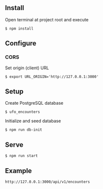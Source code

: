 
## Install

Open terminal at project root and execute

    $ npm install

## Configure

### CORS 

Set origin (client) URL

    $ export URL_ORIGIN='http://127.0.0.1:3000'

## Setup

Create PostgreSQL database

    $ ufo_encounters

Initialize and seed database

    $ npm run db-init

## Serve

    $ npm run start

## Example

    http://127.0.0.1:3000/api/v1/encounters
